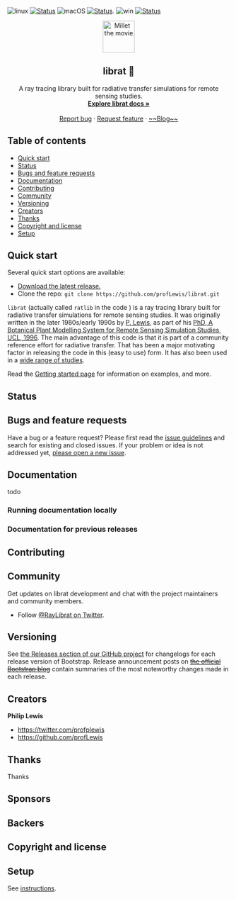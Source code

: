 
![linux](docs/res/ubuntu_sm.png) [![Status](https://github.com/profLewis/librat/workflows/CI%20ubuntu/badge.svg)](https://github.com/profLewis/librat/actions?query=workflow%3A%22CI+ubuntu%22)  ![macOS](docs/res/apple_sm.png) [![Status](https://github.com/profLewis/librat/workflows/CI%20macos/badge.svg)](https://github.com/profLewis/librat/actions?query=workflow%3A%22CI+macos%22). ![win](docs/res/win_sm.png) [![Status](https://github.com/profLewis/librat/workflows/CI%20windows/badge.svg)](https://github.com/profLewis/librat/actions?query=workflow%3A%22CI+windows%22)

<p align="center">
  <a href="https://github.com/profLewis/librat">
    <img src="http://www2.geog.ucl.ac.uk/~plewis/images/millet/millet.gif" alt="Millet the movie" width="72" height="72">
  </a>
</p>
<h2 align="center">librat 🐀</h2>

<p align="center">
  A ray tracing library built for radiative transfer simulations for remote sensing studies.
  <br>
  <a href="https://github.com/profLewis/librat/docs"><strong>Explore librat docs »</strong></a>
  <br>
  <br>
  <a href="https://github.com/profLewis/librat/issues/new?template=bug.md">Report bug</a>
  ·
  <a href="https://github.com/profLewis/librat/issues/new?template=feature.md&labels=feature">Request feature</a>
  ·
  <a href="https://blog.librat.com/">~~Blog~~</a>
</p>

## Table of contents

- [Quick start](#quick-start)
- [Status](#status)
- [Bugs and feature requests](#bugs-and-feature-requests)
- [Documentation](#documentation)
- [Contributing](#contributing)
- [Community](#community)
- [Versioning](#versioning)
- [Creators](#creators)
- [Thanks](#thanks)
- [Copyright and license](#copyright-and-license)
- [Setup](#setup)

## Quick start

Several quick start options are available:

- [Download the latest release.](https://github.com/profLewis/librat/archive/master.zip)
- Clone the repo: `git clone https://github.com/profLewis/librat.git`

`librat` (actually called `ratlib` in the code ) is a ray tracing library built for radiative transfer simulations for remote sensing studies. It was originally written in the later 1980s/early 1990s by [P. Lewis](http://www2.geog.ucl.ac.uk/~plewis/), as part of his [PhD, A Botanical Plant Modelling System for Remote Sensing
Simulation Studies, UCL, 1996](http://www2.geog.ucl.ac.uk/~plewis/phd). The main advantage of this code is that it is part of a community reference effort for radiative transfer. That has been a major motivating factor in releasing the code in this (easy to use) form. It has also been used in a [wide range of studies](docs/ratindex.md).

Read the [Getting started page](https://github.com/profLewis/librat/docs/getting-started/introduction/) for information on examples, and more.


## Status



## Bugs and feature requests

Have a bug or a feature request? Please first read the [issue guidelines](https://github.com/profLewis/librat/blob/master/.github/CONTRIBUTING.md#using-the-issue-tracker) and search for existing and closed issues. If your problem or idea is not addressed yet, [please open a new issue](https://github.com/profLewis/librat/issues/new).


## Documentation

todo

### Running documentation locally


### Documentation for previous releases


## Contributing

## Community

Get updates on librat development and chat with the project maintainers and community members.

- Follow [@RayLibrat on Twitter](https://twitter.com/RayLibrat).

## Versioning

See [the Releases section of our GitHub project](https://github.com/profLewis/librat/releases) for changelogs for each release version of Bootstrap. Release announcement posts on [~~the official Bootstrap blog~~](https://blog.librat.com/) contain summaries of the most noteworthy changes made in each release.


## Creators

**Philip Lewis**

- <https://twitter.com/profplewis>
- <https://github.com/profLewis>



## Thanks


Thanks 

## Sponsors


## Backers


## Copyright and license

## Setup

See [instructions](SETUP.md).
